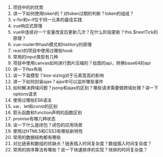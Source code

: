 <!--
 * @LastEditors: panda_liu
 * @LastEditTime: 2020-11-30 20:34:12
 * @FilePath: \undefinedc:\Users\23163\Desktop\web\Blog\面经\网易有道北京1面.md
 * @Description: add some description                                                                                                
-->
1. 项目中的的优势
2. 讲一下如何使用token的？对token过期的判断？token的组成？
3. v-for和v-if位于同一元素的最佳实践
4. vue响应式原理
5. vue中连续对一个变量改变后更新几次？在什么阶段更新？this.$nextTick的原理？
6. vue-router中hash模式和hishtory的原理
7. react的项目中使用过哪些hook
8. 常用的input类型有几种
9. 项目中使用canvas如何进行图片压缩的？绘图的api，转换base64的api
10. 讲一下flex布局
11. 谈一下盒模型？box-sizing对于元素宽高的影响
12. 讲一下如何封装ajax？ajax中可以监听哪些事件
13. 如何解决跨域问题？jsonp和ajax的区别？哪些请求需要做跨域处理？讲一下options请求
14. 使用过哪些ES6语法
15. var、let和const的区别
16. 箭头函数和function声明的函数区别
17. promise有哪几种状态
18. 谈一下什么是闭包？闭包的应用场景
19. 使用过HTML5和CSS3有哪些新特性
20. 常用的数据结构都有哪些
21. 对比链表和数组的优缺点？链表插入时间复杂度？数组插入时间复杂度？
22. 常用的排序算法有哪些？说一下快速排序的实现？快排的时间复杂度？